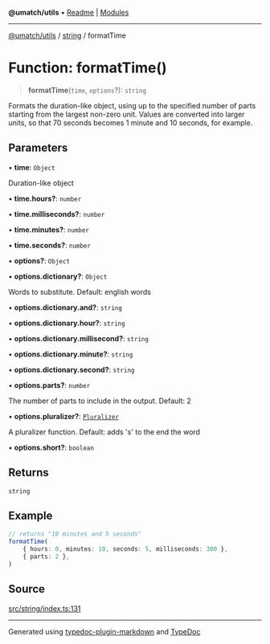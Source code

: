 **@umatch/utils** • [Readme](../../index.md) \| [Modules](../../modules.md)

***

[@umatch/utils](../../modules.md) / [string](../index.md) / formatTime

# Function: formatTime()

> **formatTime**(`time`, `options`?): `string`

Formats the duration-like object, using up to the specified number
of parts starting from the largest non-zero unit. Values are
converted into larger units, so that 70 seconds becomes 1 minute
and 10 seconds, for example.

## Parameters

• **time**: `Object`

Duration-like object

• **time\.hours?**: `number`

• **time\.milliseconds?**: `number`

• **time\.minutes?**: `number`

• **time\.seconds?**: `number`

• **options?**: `Object`

• **options\.dictionary?**: `Object`

Words to substitute. Default: english words

• **options\.dictionary\.and?**: `string`

• **options\.dictionary\.hour?**: `string`

• **options\.dictionary\.millisecond?**: `string`

• **options\.dictionary\.minute?**: `string`

• **options\.dictionary\.second?**: `string`

• **options\.parts?**: `number`

The number of parts to include in the output. Default: 2

• **options\.pluralizer?**: [`Pluralizer`](../type-aliases/Pluralizer.md)

A pluralizer function. Default: adds 's' to the end the word

• **options\.short?**: `boolean`

## Returns

`string`

## Example

```ts
// returns "10 minutes and 5 seconds"
formatTime(
    { hours: 0, minutes: 10, seconds: 5, milliseconds: 300 },
    { parts: 2 },
)
```

## Source

[src/string/index.ts:131](https://github.com/umatch-oficial/utils/blob/7d512db/src/string/index.ts#L131)

***

Generated using [typedoc-plugin-markdown](https://www.npmjs.com/package/typedoc-plugin-markdown) and [TypeDoc](https://typedoc.org/)
